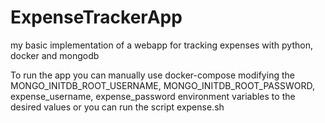 # ExpenseTrackerApp
my basic implementation of a webapp for tracking expenses with python, docker and mongodb

To run the app you can manually use docker-compose modifying the MONGO_INITDB_ROOT_USERNAME, MONGO_INITDB_ROOT_PASSWORD, expense_username, expense_password environment variables to the desired values
or you can run the script expense.sh
